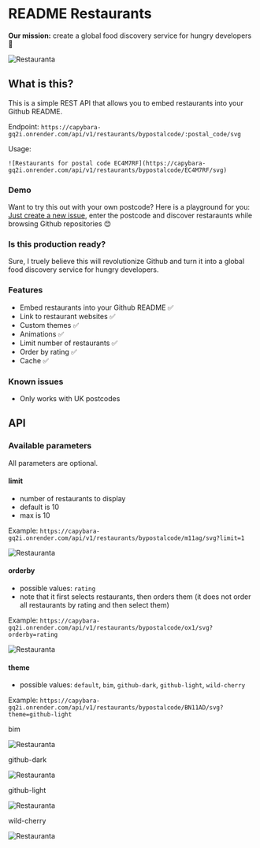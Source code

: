 # README Restaurants

**Our mission:** create a global food discovery service for hungry developers 🍕

![Restauranta](https://capybara-gq2i.onrender.com/api/v1/restaurants/bypostalcode/EC4M7RF/svg)

## What is this?

This is a simple REST API that allows you to embed restaurants into your Github README.

Endpoint: `https://capybara-gq2i.onrender.com/api/v1/restaurants/bypostalcode/:postal_code/svg`

Usage:

```
![Restaurants for postal code EC4M7RF](https://capybara-gq2i.onrender.com/api/v1/restaurants/bypostalcode/EC4M7RF/svg)
```

### Demo

Want to try this out with your own postcode? Here is a playground for you: [Just create a new issue](https://github.com/geniegeist/capybara/issues/new/choose), enter the postcode and discover restaraunts while browsing Github repositories 😊

### Is this production ready?

Sure, I truely believe this will revolutionize Github and turn it into a global food discovery service for hungry developers.

### Features

- Embed restaurants into your Github README ✅
- Link to restaurant websites ✅
- Custom themes ✅
- Animations ✅
- Limit number of restaurants ✅
- Order by rating ✅
- Cache ✅

### Known issues

- Only works with UK postcodes

## API

### Available parameters

All parameters are optional.

#### limit

- number of restaurants to display
- default is 10
- max is 10

Example: `https://capybara-gq2i.onrender.com/api/v1/restaurants/bypostalcode/m11ag/svg?limit=1`

![Restauranta](https://capybara-gq2i.onrender.com/api/v1/restaurants/bypostalcode/m11ag/svg?limit=1)

#### orderby

- possible values: `rating`
- note that it first selects restaurants, then orders them (it does not order all restaurants by rating and then select them)

Example: `https://capybara-gq2i.onrender.com/api/v1/restaurants/bypostalcode/ox1/svg?orderby=rating`

![Restauranta](https://capybara-gq2i.onrender.com/api/v1/restaurants/bypostalcode/ox1/svg?orderby=rating&limit=3)

#### theme

- possible values: `default`, `bim`, `github-dark`, `github-light`, `wild-cherry`

Example: `https://capybara-gq2i.onrender.com/api/v1/restaurants/bypostalcode/BN11AD/svg?theme=github-light`

bim

![Restauranta](https://capybara-gq2i.onrender.com/api/v1/restaurants/bypostalcode/BN11AD/svg?theme=bim&limit=1)

github-dark

![Restauranta](https://capybara-gq2i.onrender.com/api/v1/restaurants/bypostalcode/BN11AD/svg?theme=github-dark&limit=1)

github-light

![Restauranta](https://capybara-gq2i.onrender.com/api/v1/restaurants/bypostalcode/BN11AD/svg?theme=github-light&limit=1)

wild-cherry

![Restauranta](https://capybara-gq2i.onrender.com/api/v1/restaurants/bypostalcode/BN11AD/svg?theme=wild-cherry&limit=1)
